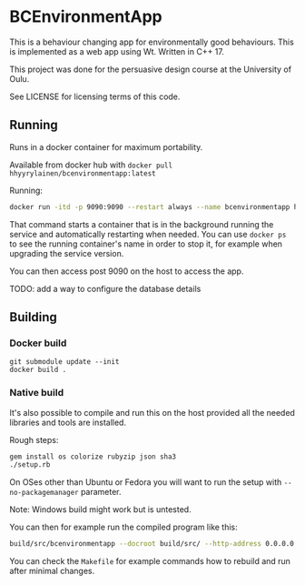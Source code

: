 BCEnvironmentApp
================

This is a behaviour changing app for environmentally good
behaviours. This is implemented as a web app using Wt. Written in C++
17.

This project was done for the persuasive design course at the
University of Oulu.

See LICENSE for licensing terms of this code.

Running
-------

Runs in a docker container for maximum portability.

Available from docker hub with `docker pull hhyyrylainen/bcenvironmentapp:latest`

Running:
```sh
docker run -itd -p 9090:9090 --restart always --name bcenvironmentapp hhyyrylainen/bcenvironmentapp:latest --http-port 9090
```

That command starts a container that is in the background running the service
and automatically restarting when needed. You can use `docker ps` to
see the running container's name in order to stop it, for example when
upgrading the service version.

You can then access post 9090 on the host to access the app.

TODO: add a way to configure the database details

Building
--------

### Docker build

```
git submodule update --init
docker build .
```

### Native build

It's also possible to compile and run this on the host provided all
the needed libraries and tools are installed.

Rough steps:

```sh
gem install os colorize rubyzip json sha3
./setup.rb

```

On OSes other than Ubuntu or Fedora you will want to run the setup
with `--no-packagemanager` parameter.

Note: Windows build might work but is untested.

You can then for example run the compiled program like this:
```sh
build/src/bcenvironmentapp --docroot build/src/ --http-address 0.0.0.0 --http-port 9090 -c config/wt_config.xml
```

You can check the `Makefile` for example commands how to rebuild and
run after minimal changes.
